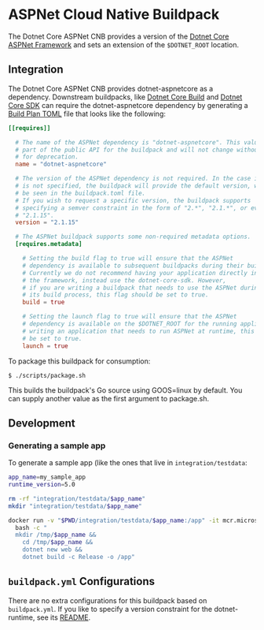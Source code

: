 # ASPNet Cloud Native Buildpack

The Dotnet Core ASPNet CNB provides a version of the [Dotnet Core
ASPNet Framework](https://github.com/aspnet) and sets an extension of the `$DOTNET_ROOT`
location.

## Integration

The Dotnet Core ASPNet CNB provides dotnet-aspnetcore as a dependency.
Downstream buildpacks, like [Dotnet Core
Build](https://github.com/paketo-buildpacks/dotnet-core-build) and [Dotnet
Core SDK](https://github.com/paketo-buildpacks/dotnet-core-sdk) can require the
dotnet-aspnetcore dependency by generating a [Build Plan
TOML](https://github.com/buildpacks/spec/blob/master/buildpack.md#build-plan-toml)
file that looks like the following:

```toml
[[requires]]

  # The name of the ASPNet dependency is "dotnet-aspnetcore". This value is considered
  # part of the public API for the buildpack and will not change without a plan
  # for deprecation.
  name = "dotnet-aspnetcore"

  # The version of the ASPNet dependency is not required. In the case it
  # is not specified, the buildpack will provide the default version, which can
  # be seen in the buildpack.toml file.
  # If you wish to request a specific version, the buildpack supports
  # specifying a semver constraint in the form of "2.*", "2.1.*", or even
  # "2.1.15".
  version = "2.1.15"

  # The ASPNet buildpack supports some non-required metadata options.
  [requires.metadata]

    # Setting the build flag to true will ensure that the ASPNet
    # dependency is available to subsequent buildpacks during their build phase.
    # Currently we do not recommend having your application directly interface with
    # the framework, instead use the dotnet-core-sdk. However,
    # if you are writing a buildpack that needs to use the ASPNet during
    # its build process, this flag should be set to true.
    build = true

    # Setting the launch flag to true will ensure that the ASPNet
    # dependency is available on the $DOTNET_ROOT for the running application. If you are
    # writing an application that needs to run ASPNet at runtime, this flag should
    # be set to true.
    launch = true
```

To package this buildpack for consumption:
```
$ ./scripts/package.sh
```
This builds the buildpack's Go source using GOOS=linux by default. You can supply another value as the first argument to package.sh.

## Development

### Generating a sample app

To generate a sample app (like the ones that live in `integration/testdata`:

```bash
app_name=my_sample_app
runtime_version=5.0

rm -rf "integration/testdata/$app_name"
mkdir "integration/testdata/$app_name"

docker run -v "$PWD/integration/testdata/$app_name:/app" -it mcr.microsoft.com/dotnet/sdk:"$runtime_version" \
  bash -c "
  mkdir /tmp/$app_name &&
    cd /tmp/$app_name &&
    dotnet new web &&
    dotnet build -c Release -o /app"
```

## `buildpack.yml` Configurations

There are no extra configurations for this buildpack based on `buildpack.yml`. If you like to specify a version
constraint for the dotnet-runtime, see its [README](https://github.com/paketo-buildpacks/dotnet-core-runtime/blob/master/README.md#buildpackyml-configurations).
